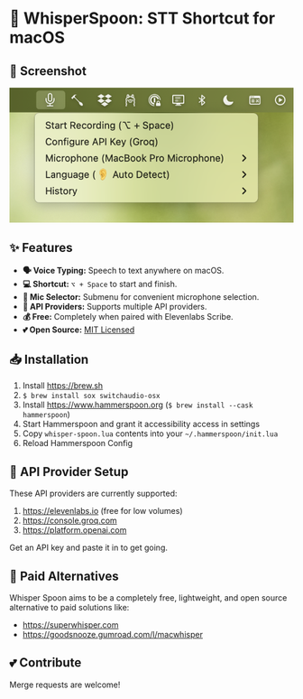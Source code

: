 # 🎤 WhisperSpoon: STT Shortcut for macOS

## 📸 Screenshot

![Screenshot](screenshot.png)

## ✨ Features

- **🗣 Voice Typing:** Speech to text anywhere on macOS.
- **💻 Shortcut:** `⌥ + Space` to start and finish.
- **🎤 Mic Selector:** Submenu for convenient microphone selection.
- **🤖 API Providers:** Supports multiple API providers.
- **💰 Free:** Completely when paired with Elevenlabs Scribe.
- **💕 Open Source:** [MIT Licensed](LICENSE)

## 📥 Installation

1. Install https://brew.sh
2. `$ brew install sox switchaudio-osx`
3. Install https://www.hammerspoon.org (`$ brew install --cask hammerspoon`)
4. Start Hammerspoon and grant it accessibility access in settings
5. Copy `whisper-spoon.lua` contents into your `~/.hammerspoon/init.lua`
6. Reload Hammerspoon Config

## 🔌 API Provider Setup

These API providers are currently supported:

1. https://elevenlabs.io (free for low volumes)
2. https://console.groq.com
3. https://platform.openai.com

Get an API key and paste it in to get going.

## 💸 Paid Alternatives

Whisper Spoon aims to be a completely free, lightweight, and open source alternative to paid solutions like:

- https://superwhisper.com
- https://goodsnooze.gumroad.com/l/macwhisper

## 💕 Contribute

Merge requests are welcome!
